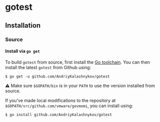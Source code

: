 # gotest

## Installation

### Source

#### Install via `go get`

To build `gotest` from source, first install the [Go
toolchain](https://golang.org/dl/). You can then install the latest `gotest` from
Github using:

```console
$ go get -u github.com/AndriyKalashnykov/gotest
```

⚠️ Make sure `$GOPATH/bin` is in your `PATH` to use the version installed from
source.

If you've made local modifications to the repository at
`$GOPATH/src/github.com/vmware/govmomi`, you can install using:

```console
$ go install github.com/AndriyKalashnykov/gotest
```